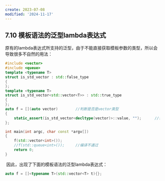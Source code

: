 ```yaml
---
create: 2023-07-08
modified: '2024-11-17'
---
```


## 7.10 模板语法的泛型lambda表达式

​	原有的lambda表达式所支持的泛型，由于不能直接获取模板参数的类型，所以会导致很多不自然的用法：

```C++
#include <vector>
#include <queue>
template <typename T>
struct is_std_vector : std::false_type
{
};
template <typename T>
struct is_std_vector<std::vector<T>> : std::true_type
{
};
auto f = [](auto vector)		//判断是否是vector类型
{
    static_assert(is_std_vector<decltype(vector)>::value, "");		//奇怪的用法
};

int main(int argc, char const *argv[])
{
    f(std::vector<int>());
    //f(std::queue<int>());		//编译不通过
    return 0;
}
```

​	因此，出现了下面的模板语法的泛型lambda表达式：

```C++
auto f = []<typename T>(std::vector<T> t){};
```